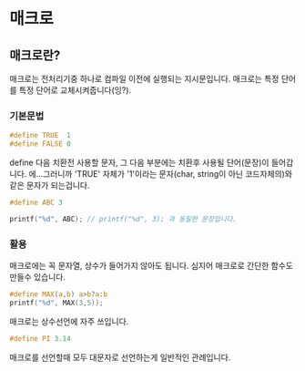 매크로
==========

매크로란?
-----------
매크로는 전처리기중 하나로 컴파일 이전에 실행되는 지시문입니다. 매크로는 특정 단어를 특정 단어로 교체시켜줍니다(잉?).

### 기본문법
```c
#define TRUE  1
#define FALSE 0
```
define 다음 치환전 사용할 문자, 그 다음 부분에는 치환후 사용될 단어(문장)이 들어갑니다. 
에...그러니까 'TRUE' 자체가 '1'이라는 문자(char, string이 아닌 코드자체의)와 같은 문자가 되는겁니다.
```c
#define ABC 3

printf("%d", ABC); // printf("%d", 3); 과 동일한 문장입니다.
```

### 활용
매크로에는 꼭 문자열, 상수가 들어가지 않아도 됩니다. 심지어 매크로로 간단한 함수도 만들수 있습니다.
```c
#define MAX(a,b) a>b?a:b
printf("%d", MAX(3,5));
```

매크로는 상수선언에 자주 쓰입니다.
```c
#define PI 3.14
```
매크로를 선언할때 모두 대문자로 선언하는게 일반적인 관례입니다.
